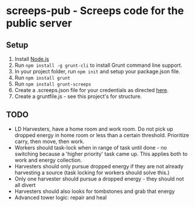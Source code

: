 # screeps-pub - Screeps code for the public server

## Setup

1. Install [Node.js](https://nodejs.org/en/)
2. Run `npm install -g grunt-cli` to install Grunt command line support.
3. In your project folder, run `npm init` and setup your package.json file.
4. Run `npm install grunt`
5. Run `npm install grunt-screeps`
6. Create a .screeps.json file for your credentials as directed [here](https://docs.screeps.com/contributed/advanced_grunt.html).
7. Create a gruntfile.js - see this project's for structure.

## TODO

- LD Harvesters, have a home room and work room. Do not pick up dropped energy in home room or less than a certain threshold. Prioritize carry, then move, then work.
- Workers should task-lock when in range of task until done - no switching because a 'higher priority' task came up. This applies both to work and energy collection.
- Harvesters should only pursue dropped energy if they are not already harvesting a source (task locking for workers should solve this.)
- Only one harvester should pursue a dropped energy - they should not all divert
- Harvesters should also looks for tombstones and grab that energy
- Advanced tower logic: repair and heal